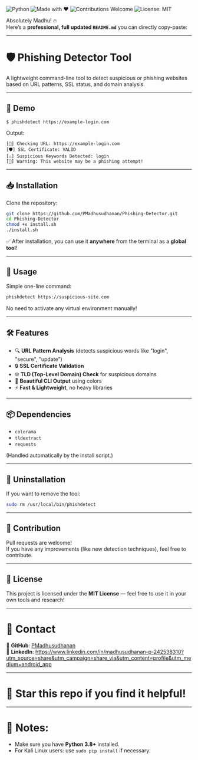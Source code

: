 ![Python](https://img.shields.io/badge/Python-3.x-blue)
![Made with ❤️](https://img.shields.io/badge/Made%20with-Love-red)
![Contributions Welcome](https://img.shields.io/badge/Contributions-Welcome-brightgreen)
![License: MIT](https://img.shields.io/badge/License-MIT-yellow.svg)


Absolutely Madhu! 🔥  
Here’s a **professional, full updated `README.md`** you can directly copy-paste:

---

# 🛡️ Phishing Detector Tool

A lightweight command-line tool to detect suspicious or phishing websites based on URL patterns, SSL status, and domain analysis.

---

## 📸 Demo

```
$ phishdetect https://example-login.com
```

Output:

```
[🔵] Checking URL: https://example-login.com
[🛡️] SSL Certificate: VALID
[⚠️] Suspicious Keywords Detected: login
[🔴] Warning: This website may be a phishing attempt!
```

---

## 📥 Installation

Clone the repository:

```bash
git clone https://github.com/PMadhusudhanan/Phishing-Detector.git
cd Phishing-Detector
chmod +x install.sh
./install.sh
```

✅ After installation, you can use it **anywhere** from the terminal as a **global tool**!

---

## 🚀 Usage

Simple one-line command:

```bash
phishdetect https://suspicious-site.com
```

No need to activate any virtual environment manually!

---

## 🛠️ Features

- 🔍 **URL Pattern Analysis** (detects suspicious words like "login", "secure", "update")
- 🔒 **SSL Certificate Validation**
- 🌐 **TLD (Top-Level Domain) Check** for suspicious domains
- 🎨 **Beautiful CLI Output** using colors
- ⚡ **Fast & Lightweight**, no heavy libraries

---

## 📦 Dependencies

- `colorama`
- `tldextract`
- `requests`

(Handled automatically by the install script.)

---

## 🧹 Uninstallation

If you want to remove the tool:

```bash
sudo rm /usr/local/bin/phishdetect
```

---

## 🤝 Contribution

Pull requests are welcome!  
If you have any improvements (like new detection techniques), feel free to contribute.

---

## 📄 License

This project is licensed under the **MIT License** — feel free to use it in your own tools and research!

---

# 💬 Contact

🔹 **GitHub**: [PMadhusudhanan](https://github.com/PMadhusudhanan)  
🔹 **LinkedIn**: https://www.linkedin.com/in/madhusudhanan-p-242538310?utm_source=share&utm_campaign=share_via&utm_content=profile&utm_medium=android_app

---

# 🚀 Star this repo if you find it helpful!

---

# 📢 Notes:
- Make sure you have **Python 3.8+** installed.
- For Kali Linux users: use `sudo pip install` if necessary.







